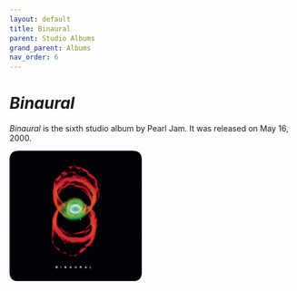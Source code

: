 ```yaml
---
layout: default
title: Binaural
parent: Studio Albums
grand_parent: Albums
nav_order: 6
---
```


# *Binaural*

*Binaural* is the sixth studio album by Pearl Jam. It was released on May 16, 2000.

<img src="/assets/album-images/binaural-cover.png" alt="Binaural album cover" width="233" height="230"> 